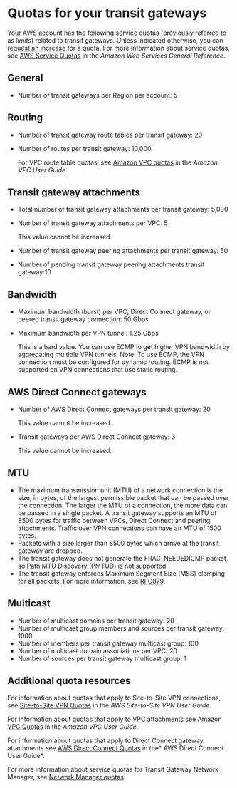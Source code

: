 # Quotas for your transit gateways<a name="transit-gateway-quotas"></a>

Your AWS account has the following service quotas \(previously referred to as *limits*\) related to transit gateways\. Unless indicated otherwise, you can [request an increase](https://console.aws.amazon.com/support/home#/case/create?issueType=service-limit-increase&limitType=vpc) for a quota\. For more information about service quotas, see [AWS Service Quotas](https://docs.aws.amazon.com/general/latest/gr/aws_service_limits.html) in the *Amazon Web Services General Reference*\.

## General<a name="general-quota"></a>
+ Number of transit gateways per Region per account: 5

## Routing<a name="general-quota"></a>
+ Number of transit gateway route tables per transit gateway: 20
+ Number of routes per transit gateway: 10,000

  For VPC route table quotas, see [Amazon VPC quotas](https://docs.aws.amazon.com/vpc/latest/userguide/amazon-vpc-limits.html) in the *Amazon VPC User Guide*\.

## Transit gateway attachments<a name="attachments-quota"></a>
+ Total number of transit gateway attachments per transit gateway: 5,000
+ Number of transit gateway attachments per VPC: 5

  This value cannot be increased\.
+ Number of transit gateway peering attachments per transit gateway: 50
+ Number of pending transit gateway peering attachments transit gateway:10

## Bandwidth<a name="bandwidth-quota"></a>
+ Maximum bandwidth \(burst\) per VPC, Direct Connect gateway, or peered transit gateway connection: 50 Gbps
+ Maximum bandwidth per VPN tunnel: 1\.25 Gbps

  This is a hard value\. You can use ECMP to get higher VPN bandwidth by aggregating multiple VPN tunnels\.
  Note: To use ECMP, the VPN connection must be configured for dynamic routing. ECMP is not supported on VPN connections that use static routing\.

## AWS Direct Connect gateways<a name="direct-connect-quota"></a>
+ Number of AWS Direct Connect gateways per transit gateway: 20

  This value cannot be increased\.
+ Transit gateways per AWS Direct Connect gateway: 3

  This value cannot be increased\.

## MTU<a name="mtu-quota"></a>
+  The maximum transmission unit \(MTU\) of a network connection is the size, in bytes, of the largest permissible packet that can be passed over the connection\. The larger the MTU of a connection, the more data can be passed in a single packet\. A transit gateway supports an MTU of 8500 bytes for traffic between VPCs, Direct Connect and peering attachments\. Traffic over VPN connections can have an MTU of 1500 bytes\. 
+ Packets with a size larger than 8500 bytes which arrive at the transit gateway are dropped\.
+ The transit gateway does not generate the FRAG\_NEEDEDICMP packet, so Path MTU Discovery \(PMTUD\) is not supported\.
+ The transit gateway enforces Maximum Segment Size \(MSS\) clamping for all packets\. For more information, see [RFC879](https://tools.ietf.org/html/rfc879)\.

## Multicast<a name="multicast-quota"></a>
+ Number of multicast domains per transit gateway: 20
+ Number of multicast group members and sources per transit gateway: 1000
+ Number of members per transit gateway multicast group: 100
+ Number of multicast domain associations per VPC: 20
+ Number of sources per transit gateway multicast group: 1

## Additional quota resources<a name="additional-quota"></a>

For information about quotas that apply to Site\-to\-Site VPN connections, see [Site\-to\-Site VPN Quotas](https://docs.aws.amazon.com/vpn/latest/s2svpn/vpn-limits.html) in the *AWS Site\-to\-Site VPN User Guide*\.

For information about quotas that apply to VPC attachments see [Amazon VPC Quotas](https://docs.aws.amazon.com/vpc/latest/userguide/amazon-vpc-limits.html) in the *Amazon VPC User Guide*\.

For information about quotas that apply to Direct Connect gateway attachments see [AWS Direct Connect Quotas](https://docs.aws.amazon.com/directconnect/latest/UserGuide/limits.html) in the* AWS Direct Connect User Guide*\.

For more information about service quotas for Transit Gateway Network Manager, see [Network Manager quotas](how-network-manager-works.md#network-manager-limits)\.
